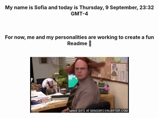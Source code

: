 


<div align="center">
<h3 >My name is Sofia and today is Thursday, 9 September, 23:32 GMT-4</h3><br>
<h3 >For now, me and my personalities are working to create a fun Readme 👋
</h3><br>
<img src='img/dwight.gif' alt='working...'/>
</div>
